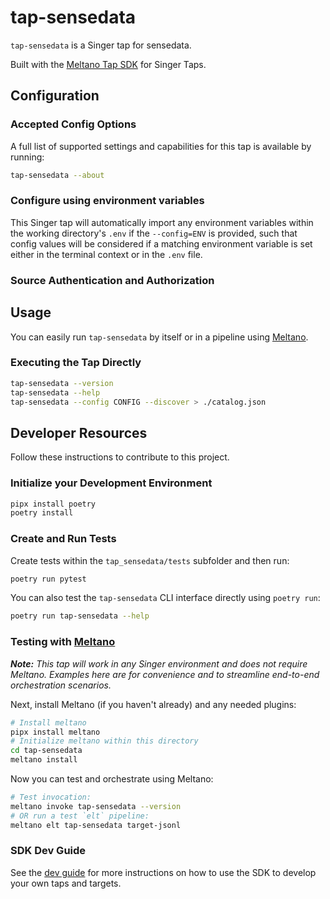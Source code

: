# tap-sensedata

`tap-sensedata` is a Singer tap for sensedata.

Built with the [Meltano Tap SDK](https://sdk.meltano.com) for Singer Taps.

<!--

Developer TODO: Update the below as needed to correctly describe the install procedure. For instance, if you do not have a PyPi repo, or if you want users to directly install from your git repo, you can modify this step as appropriate.

## Installation

Install from PyPi:

```bash
pipx install tap-sensedata
```

Install from GitHub:

```bash
pipx install git+https://github.com/ORG_NAME/tap-sensedata.git@main
```

-->

## Configuration

### Accepted Config Options

<!--
Developer TODO: Provide a list of config options accepted by the tap.

This section can be created by copy-pasting the CLI output from:

```
tap-sensedata --about --format=markdown
```
-->

A full list of supported settings and capabilities for this
tap is available by running:

```bash
tap-sensedata --about
```

### Configure using environment variables

This Singer tap will automatically import any environment variables within the working directory's
`.env` if the `--config=ENV` is provided, such that config values will be considered if a matching
environment variable is set either in the terminal context or in the `.env` file.

### Source Authentication and Authorization

<!--
Developer TODO: If your tap requires special access on the source system, or any special authentication requirements, provide those here.
-->

## Usage

You can easily run `tap-sensedata` by itself or in a pipeline using [Meltano](https://meltano.com/).

### Executing the Tap Directly

```bash
tap-sensedata --version
tap-sensedata --help
tap-sensedata --config CONFIG --discover > ./catalog.json
```

## Developer Resources

Follow these instructions to contribute to this project.

### Initialize your Development Environment

```bash
pipx install poetry
poetry install
```

### Create and Run Tests

Create tests within the `tap_sensedata/tests` subfolder and
  then run:

```bash
poetry run pytest
```

You can also test the `tap-sensedata` CLI interface directly using `poetry run`:

```bash
poetry run tap-sensedata --help
```

### Testing with [Meltano](https://www.meltano.com)

_**Note:** This tap will work in any Singer environment and does not require Meltano.
Examples here are for convenience and to streamline end-to-end orchestration scenarios._

<!--
Developer TODO:
Your project comes with a custom `meltano.yml` project file already created. Open the `meltano.yml` and follow any "TODO" items listed in
the file.
-->

Next, install Meltano (if you haven't already) and any needed plugins:

```bash
# Install meltano
pipx install meltano
# Initialize meltano within this directory
cd tap-sensedata
meltano install
```

Now you can test and orchestrate using Meltano:

```bash
# Test invocation:
meltano invoke tap-sensedata --version
# OR run a test `elt` pipeline:
meltano elt tap-sensedata target-jsonl
```

### SDK Dev Guide

See the [dev guide](https://sdk.meltano.com/en/latest/dev_guide.html) for more instructions on how to use the SDK to
develop your own taps and targets.

